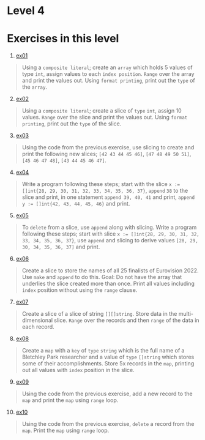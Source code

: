 # Level 4
# Exercises in this level
1. [ex01](https://github.com/mpyeager/GolangTraining/blob/main/Hands%20On%20Exercises/04.00/04.ex01.go "Exercise 1")
  > Using a `composite literal`; create an `array` which holds 5 values of type `int`, assign values to each `index position`. `Range` over the array and print the values out. Using `format printing`, print out the `type` of the `array`.
2. [ex02](https://github.com/mpyeager/GolangTraining/blob/main/Hands%20On%20Exercises/04.00/04.ex02.go "Exercise 2")
  > Using a `composite literal`; create a slice of `type` `int`, assign 10 values. `Range` over the slice and print the values out. Using `format printing`, print out the `type` of the slice.
3. [ex03](https://github.com/mpyeager/GolangTraining/blob/main/Hands%20On%20Exercises/04.00/04.ex03.go "Exercise 3")
  > Using the code from the previous exercise, use slicing to create and print the following new slices; `[42 43 44 45 46]`, `[47 48 49 50 51]`, `[45 46 47 48]`, `[43 44 45 46 47]`.
4. [ex04](https://github.com/mpyeager/GolangTraining/blob/main/Hands%20On%20Exercises/04.00/04.ex04.go "Exercise 4")
  > Write a program following these steps; start with the slice `x :=[]int{28, 29, 30, 31, 32, 33, 34, 35, 36, 37}`, `append` `38` to the slice and print, in one statement `append 39, 40, 41` and print, `append y := []int{42, 43, 44, 45, 46}` and print.
5. [ex05](https://github.com/mpyeager/GolangTraining/blob/main/Hands%20On%20Exercises/04.00/04.ex05.go "Exercise 5")
  > To `delete` from a slice, use `append` along with slicing. Write a program following these steps; start with slice `x := []int{28, 29, 30, 31, 32, 33, 34, 35, 36, 37}`, use `append` and slicing to derive values `[28, 29, 30, 34, 35, 36, 37]` and print.
6. [ex06](https://github.com/mpyeager/GolangTraining/blob/main/Hands%20On%20Exercises/04.00/04.ex06.go "Exercise 6")
  > Create a slice to store the names of all 25 finalists of Eurovision 2022. Use `make` and `append` to do this. Goal: Do not have the array that underlies the slice created more than once. Print all values including `index` position without using the `range` clause.
7. [ex07](https://github.com/mpyeager/GolangTraining/blob/main/Hands%20On%20Exercises/04.00/04.ex07.go "Exercise 7")
  > Create a slice of a slice of string `[][]string`. Store data in the multi-dimensional slice. `Range` over the records and then `range` of the data in each record.
8. [ex08](https://github.com/mpyeager/GolangTraining/blob/main/Hands%20On%20Exercises/04.00/04.ex08.go "Exercise 8")
  > Create a `map` with a `key` of `type` `string` which is the full name of a Bletchley Park researcher and a value of `type` `[]string` which stores some of their accomplishments. Store 5x records in the `map`, printing out all values with `index` position in the slice.
9. [ex09](https://github.com/mpyeager/GolangTraining/blob/main/Hands%20On%20Exercises/04.00/04.ex09.go "Exercise 9")
  > Using the code from the previous exercise, add a new record to the `map` and print the `map` using `range` loop.
10. [ex10](https://github.com/mpyeager/GolangTraining/blob/main/Hands%20On%20Exercises/04.00/04.ex10.go "Exercise 10")
  > Using the code from the previous exercise, `delete` a record from the `map`. Print the `map` using `range` loop.






